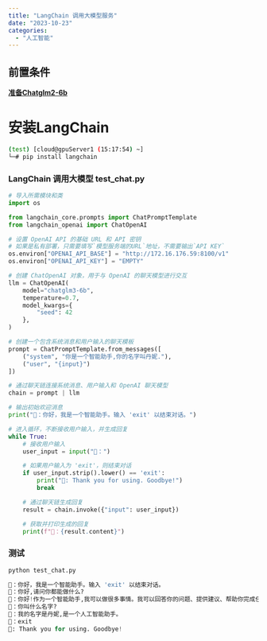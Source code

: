 ```yaml
---
title: "LangChain 调用大模型服务"
date: "2023-10-23"
categories: 
  - "人工智能"
---
```


## 前置条件

**[准备Chatglm2-6b](http://www.dev-share.top/2023/10/19/chatglm2-6b%e8%b0%83%e7%a0%94%e6%96%87%e6%a1%a3/ "准备Chatglm2-6b")**

# 安装LangChain

```bash
(test) [cloud@gpuServer1 (15:17:54) ~]
└─# pip install langchain
```

### LangChain 调用大模型 test\_chat.py

```python
# 导入所需模块和类
import os

from langchain_core.prompts import ChatPromptTemplate
from langchain_openai import ChatOpenAI

# 设置 OpenAI API 的基础 URL 和 API 密钥
# 如果是私有部署，只需要填写`模型服务端的URL`地址，不需要输出`API KEY`
os.environ["OPENAI_API_BASE"] = "http://172.16.176.59:8100/v1"
os.environ["OPENAI_API_KEY"] = "EMPTY"

# 创建 ChatOpenAI 对象，用于与 OpenAI 的聊天模型进行交互
llm = ChatOpenAI(
    model="chatglm3-6b",
    temperature=0.7,
    model_kwargs={
        "seed": 42
    },
)

# 创建一个包含系统消息和用户输入的聊天模板
prompt = ChatPromptTemplate.from_messages([
    ("system", "你是一个智能助手,你的名字叫丹妮."),
    ("user", "{input}")
])

# 通过聊天链连接系统消息、用户输入和 OpenAI 聊天模型
chain = prompt | llm

# 输出初始欢迎消息
print("🤖：你好，我是一个智能助手。输入 'exit' 以结束对话。")

# 进入循环，不断接收用户输入，并生成回复
while True:
    # 接收用户输入
    user_input = input("👨：")

    # 如果用户输入为 'exit'，则结束对话
    if user_input.strip().lower() == 'exit':
        print("🤖: Thank you for using. Goodbye!")
        break

    # 通过聊天链生成回复
    result = chain.invoke({"input": user_input})

    # 获取并打印生成的回复
    print(f"🤖：{result.content}")

```

### 测试

```python
python test_chat.py

🤖：你好，我是一个智能助手。输入 'exit' 以结束对话。
👨：你好,请问你都能做什么?
🤖：你好!作为一个智能助手,我可以做很多事情。我可以回答你的问题、提供建议、帮助你完成任务、甚至可以进行聊天。只要是你需要的帮助,我都会尽力去回答或提供支持。
👨：你叫什么名字?
🤖：我的名字是丹妮,是一个人工智能助手。
👨：exit
🤖: Thank you for using. Goodbye!

```
